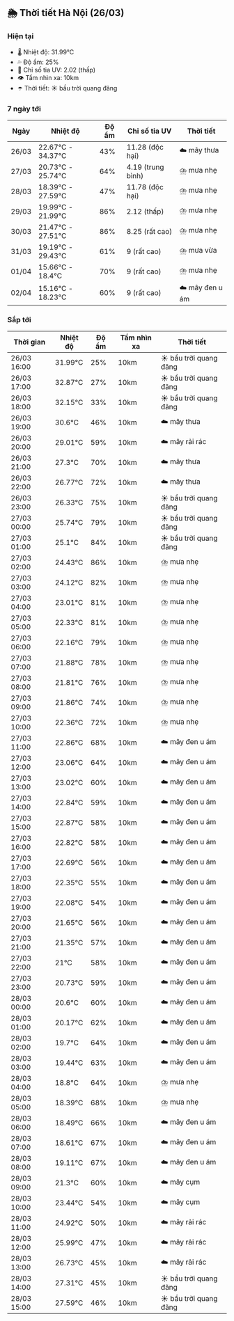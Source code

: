 ## 🌦️ Thời tiết Hà Nội (26/03)

### Hiện tại

- 🌡️ Nhiệt độ: 31.99℃
- 💦 Độ ẩm: 25%
- 🌟 Chỉ số tia UV: 2.02 (thấp)
- 👁️ Tầm nhìn xa: 10km
- ☂️ Thời tiết: ☀️ bầu trời quang đãng

### 7 ngày tới

| Ngày | Nhiệt độ | Độ ẩm | Chỉ số tia UV | Thời tiết |
| --- | --- | --- | --- | --- |
| 26/03 | 22.67℃ - 34.37℃ | 43% | 11.28 (độc hại) | ☁️ mây thưa |
| 27/03 | 20.73℃ - 25.74℃ | 64% | 4.19 (trung bình) | ⛈️ mưa nhẹ |
| 28/03 | 18.39℃ - 27.59℃ | 47% | 11.78 (độc hại) | ⛈️ mưa nhẹ |
| 29/03 | 19.99℃ - 21.99℃ | 86% | 2.12 (thấp) | ⛈️ mưa nhẹ |
| 30/03 | 21.47℃ - 27.51℃ | 86% | 8.25 (rất cao) | ⛈️ mưa nhẹ |
| 31/03 | 19.19℃ - 29.43℃ | 61% | 9 (rất cao) | ⛈️ mưa vừa |
| 01/04 | 15.66℃ - 18.4℃ | 70% | 9 (rất cao) | ⛈️ mưa nhẹ |
| 02/04 | 15.16℃ - 18.23℃ | 60% | 9 (rất cao) | ☁️ mây đen u ám |

### Sắp tới

| Thời gian | Nhiệt độ | Độ ẩm | Tầm nhìn xa | Thời tiết |
| --- | --- | --- | --- | --- |
| 26/03 16:00 | 31.99℃ | 25% | 10km | ☀️ bầu trời quang đãng |
| 26/03 17:00 | 32.87℃ | 27% | 10km | ☀️ bầu trời quang đãng |
| 26/03 18:00 | 32.15℃ | 33% | 10km | ☀️ bầu trời quang đãng |
| 26/03 19:00 | 30.6℃ | 46% | 10km | ☁️ mây thưa |
| 26/03 20:00 | 29.01℃ | 59% | 10km | ☁️ mây rải rác |
| 26/03 21:00 | 27.3℃ | 70% | 10km | ☁️ mây thưa |
| 26/03 22:00 | 26.77℃ | 72% | 10km | ☁️ mây thưa |
| 26/03 23:00 | 26.33℃ | 75% | 10km | ☀️ bầu trời quang đãng |
| 27/03 00:00 | 25.74℃ | 79% | 10km | ☀️ bầu trời quang đãng |
| 27/03 01:00 | 25.1℃ | 84% | 10km | ☀️ bầu trời quang đãng |
| 27/03 02:00 | 24.43℃ | 86% | 10km | ⛈️ mưa nhẹ |
| 27/03 03:00 | 24.12℃ | 82% | 10km | ⛈️ mưa nhẹ |
| 27/03 04:00 | 23.01℃ | 81% | 10km | ⛈️ mưa nhẹ |
| 27/03 05:00 | 22.33℃ | 81% | 10km | ⛈️ mưa nhẹ |
| 27/03 06:00 | 22.16℃ | 79% | 10km | ⛈️ mưa nhẹ |
| 27/03 07:00 | 21.88℃ | 78% | 10km | ⛈️ mưa nhẹ |
| 27/03 08:00 | 21.81℃ | 76% | 10km | ⛈️ mưa nhẹ |
| 27/03 09:00 | 21.86℃ | 74% | 10km | ⛈️ mưa nhẹ |
| 27/03 10:00 | 22.36℃ | 72% | 10km | ⛈️ mưa nhẹ |
| 27/03 11:00 | 22.86℃ | 68% | 10km | ☁️ mây đen u ám |
| 27/03 12:00 | 23.06℃ | 64% | 10km | ☁️ mây đen u ám |
| 27/03 13:00 | 23.02℃ | 60% | 10km | ☁️ mây đen u ám |
| 27/03 14:00 | 22.84℃ | 59% | 10km | ☁️ mây đen u ám |
| 27/03 15:00 | 22.87℃ | 58% | 10km | ☁️ mây đen u ám |
| 27/03 16:00 | 22.82℃ | 58% | 10km | ☁️ mây đen u ám |
| 27/03 17:00 | 22.69℃ | 56% | 10km | ☁️ mây đen u ám |
| 27/03 18:00 | 22.35℃ | 55% | 10km | ☁️ mây đen u ám |
| 27/03 19:00 | 22.08℃ | 54% | 10km | ☁️ mây đen u ám |
| 27/03 20:00 | 21.65℃ | 56% | 10km | ☁️ mây đen u ám |
| 27/03 21:00 | 21.35℃ | 57% | 10km | ☁️ mây đen u ám |
| 27/03 22:00 | 21℃ | 58% | 10km | ☁️ mây đen u ám |
| 27/03 23:00 | 20.73℃ | 59% | 10km | ☁️ mây đen u ám |
| 28/03 00:00 | 20.6℃ | 60% | 10km | ☁️ mây đen u ám |
| 28/03 01:00 | 20.17℃ | 62% | 10km | ☁️ mây đen u ám |
| 28/03 02:00 | 19.7℃ | 64% | 10km | ☁️ mây đen u ám |
| 28/03 03:00 | 19.44℃ | 63% | 10km | ☁️ mây đen u ám |
| 28/03 04:00 | 18.8℃ | 64% | 10km | ⛈️ mưa nhẹ |
| 28/03 05:00 | 18.39℃ | 68% | 10km | ⛈️ mưa nhẹ |
| 28/03 06:00 | 18.49℃ | 66% | 10km | ☁️ mây đen u ám |
| 28/03 07:00 | 18.61℃ | 67% | 10km | ☁️ mây đen u ám |
| 28/03 08:00 | 19.11℃ | 67% | 10km | ☁️ mây đen u ám |
| 28/03 09:00 | 21.3℃ | 60% | 10km | ☁️ mây cụm |
| 28/03 10:00 | 23.44℃ | 54% | 10km | ☁️ mây cụm |
| 28/03 11:00 | 24.92℃ | 50% | 10km | ☁️ mây rải rác |
| 28/03 12:00 | 25.99℃ | 47% | 10km | ☁️ mây rải rác |
| 28/03 13:00 | 26.73℃ | 45% | 10km | ☁️ mây rải rác |
| 28/03 14:00 | 27.31℃ | 45% | 10km | ☀️ bầu trời quang đãng |
| 28/03 15:00 | 27.59℃ | 46% | 10km | ☀️ bầu trời quang đãng |
